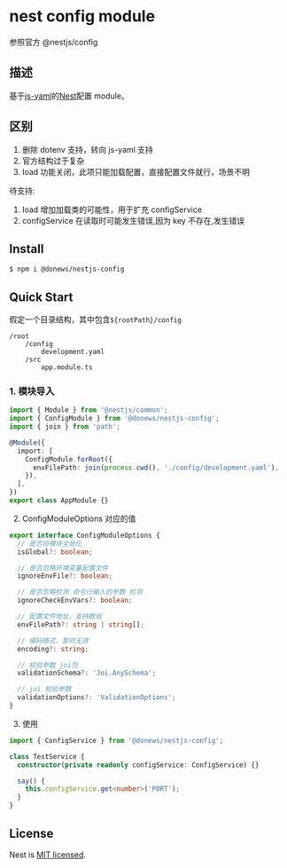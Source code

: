 # nest config module

参照官方 @nestjs/config

## 描述

基于[js-yaml](https://github.com/nodeca/js-yaml)的[Nest](https://github.com/nestjs/nest)配置 module。

## 区别

1. 删除 dotenv 支持，转向 js-yaml 支持
2. 官方结构过于复杂
3. load 功能关闭，此项只能加载配置，直接配置文件就行，场景不明

待支持:

1. load 增加加载类的可能性，用于扩充 configService
2. configService 在读取时可能发生错误,因为 key 不存在,发生错误

## Install

```bash
$ npm i @donews/nestjs-config
```

## Quick Start

假定一个目录结构，其中包含`${rootPath}/config`

```
/root
    /config
        development.yaml
    /src
        app.module.ts
```

### 1. 模块导入

```typescript
import { Module } from '@nestjs/common';
import { ConfigModule } from '@donews/nestjs-config';
import { join } from 'path';

@Module({
  import: [
    ConfigModule.forRoot({
      envFilePath: join(process.cwd(), './config/development.yaml'),
    }),
  ],
})
export class AppModule {}
```

2. ConfigModuleOptions 对应的值

```typescript
export interface ConfigModuleOptions {
  // 是否将模块全局化
  isGlobal?: boolean;

  // 是否忽略环境变量配置文件
  ignoreEnvFile?: boolean;

  // 是否忽略检测 命令行输入的参数 检测
  ignoreCheckEnvVars?: boolean;

  // 配置文件地址，支持数组
  envFilePath?: string | string[];

  // 编码格式，暂时无效
  encoding?: string;

  // 校验参数 joi包
  validationSchema?: 'Joi.AnySchema';

  // joi 校验参数
  validationOptions?: 'ValidationOptions';
}
```

3. 使用

```typescript
import { ConfigService } from '@donews/nestjs-config';

class TestService {
  constructor(private readonly configService: ConfigService) {}

  say() {
    this.configService.get<number>('PORT');
  }
}
```

## License

Nest is [MIT licensed](LICENSE).

